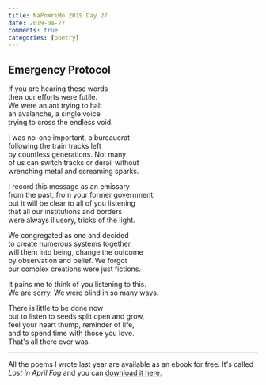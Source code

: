 ```yaml
---  
title: NaPoWriMo 2019 Day 27  
date: 2019-04-27
comments: true  
categories: [poetry] 
---  
```

  
<h2>Emergency Protocol</h2>  
<!-- /wp:heading -->  


<p>If you are hearing these words<br />  
then our efforts were futile. <br />  
We were an ant trying to halt<br />  
an avalanche, a single voice<br />  
trying to cross the endless void. </p>  



<p>I was no-one important, a bureaucrat<br /> following the train tracks left <br /> by countless generations. Not many<br /> of us can switch tracks or derail without<br /> wrenching metal and screaming sparks.</p>  



<p>I record this message as an emissary<br /> from the past, from your former government,<br /> but it will be clear to all of you listening<br /> that all our institutions and borders <br /> were always illusory, tricks of the light.</p>  



<p>We congregated as one and decided<br /> to create numerous systems together,<br /> will them into being, change the outcome<br /> by observation and belief. We forgot<br /> our complex creations were just fictions.</p>  



<p>It pains me to think of you listening to this.<br />  
We are sorry. We were blind in so many ways. </p>  



<p>There is little to be done now<br /> but to listen to seeds split open and grow,<br /> feel your heart thump, reminder of life,<br /> and to spend time with those you love.<br /> That's all there ever was.  </p>  



<hr class="wp-block-separator"/>  


<p>All the poems I wrote last year are available as an ebook for free. It's called <em>Lost in April Fog </em>and you can <a href="/aprilfog/">download it here. </a></p>  
